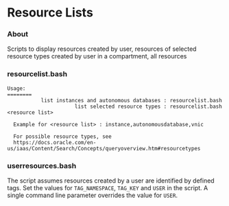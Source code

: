 # Resource Lists
### About
Scripts to display resources created by user, resources of selected resource types created by user in a compartment, all resources

### resourcelist.bash
```
Usage:
========
           list instances and autonomous databases : resourcelist.bash
                      list selected resource types : resourcelist.bash <resource list>

  Example for <resource list> : instance,autonomousdatabase,vnic

  For possible resource types, see
  https://docs.oracle.com/en-us/iaas/Content/Search/Concepts/queryoverview.htm#resourcetypes

```
### userresources.bash
The script assumes resources created by a user are identified by defined tags. Set the values for `TAG_NAMESPACE`, `TAG_KEY` and `USER` in the script. A single command line parameter overrides the value for `USER`.